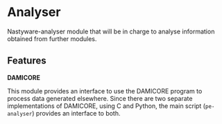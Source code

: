 # Analyser

Nastyware-analyser module that will be in charge to analyse information obtained from further modules. 

## Features

**DAMICORE**

This module provides an interface to use the DAMICORE program to process data generated elsewhere. Since there are two separate implementations of DAMICORE, using C and Python, the main script (`pe-analyser`) provides an interface to both.
